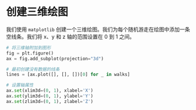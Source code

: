 # 创建三维绘图

我们使用 `matplotlib` 创建一个三维绘图。我们为每个随机游走在绘图中添加一条空线条。我们将 x、y 和 z 轴的范围设置在 0 到 1 之间。

```python
# 将三维轴附加到图形
fig = plt.figure()
ax = fig.add_subplot(projection="3d")

# 最初创建没有数据的线条
lines = [ax.plot([], [], [])[0] for _ in walks]

# 设置轴属性
ax.set(xlim3d=(0, 1), xlabel='X')
ax.set(ylim3d=(0, 1), ylabel='Y')
ax.set(zlim3d=(0, 1), zlabel='Z')
```
